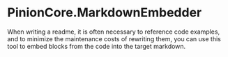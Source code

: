 # PinionCore.MarkdownEmbedder
When writing a readme, it is often necessary to reference code examples, and to minimize the maintenance costs of rewriting them, you can use this tool to embed blocks from the code into the target markdown.
